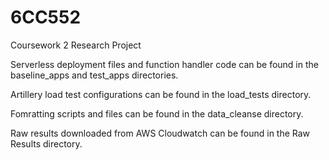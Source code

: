 # 6CC552
Coursework 2 Research Project

Serverless deployment files and function handler code can be found in the baseline_apps and test_apps directories.

Artillery load test configurations can be found in the load_tests directory.

Fomratting scripts and files can be found in the data_cleanse directory.

Raw results downloaded from AWS Cloudwatch can be found in the Raw Results directory.
